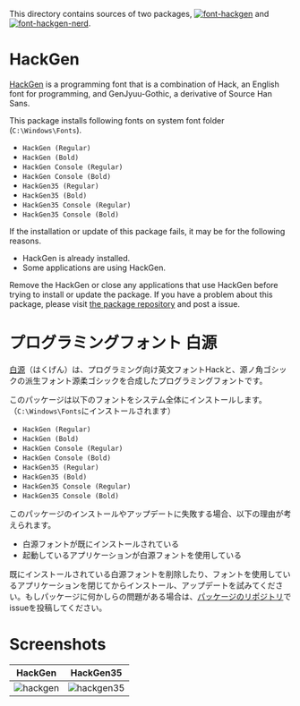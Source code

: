 This directory contains sources of two packages, [![font-hackgen][font-hackgen_version]][font-hackgen_package] and [![font-hackgen-nerd][font-hackgen-nerd_version]][font-hackgen-nerd_package].
<!-- First 2 lines are stripped by AU -->
# HackGen

[font-hackgen_version]: https://img.shields.io/chocolatey/v/font-hackgen.svg?label=font-hackgen
[font-hackgen_package]: https://chocolatey.org/packages/font-hackgen
[font-hackgen-nerd_version]: https://img.shields.io/chocolatey/v/font-hackgen-nerd.svg?label=font-hackgen-nerd
[font-hackgen-nerd_package]: https://chocolatey.org/packages/font-hackgen-nerd

[HackGen](https://github.com/yuru7/HackGen) is a programming font that is a combination of Hack, an English font for programming, and GenJyuu-Gothic, a derivative of Source Han Sans.

This package installs following fonts on system font folder (`C:\Windows\Fonts`).

<!-- Begin font names -->
- `HackGen (Regular)`
- `HackGen (Bold)`
- `HackGen Console (Regular)`
- `HackGen Console (Bold)`
- `HackGen35 (Regular)`
- `HackGen35 (Bold)`
- `HackGen35 Console (Regular)`
- `HackGen35 Console (Bold)`
<!-- End font names -->

If the installation or update of this package fails, it may be for the following reasons.

- HackGen is already installed.
- Some applications are using HackGen.

Remove the HackGen or close any applications that use HackGen before trying to install or update the package. If you have a problem about this package, please visit [the package repository](https://github.com/kai2nenobu/chocolatey-packages/) and post a issue.

# プログラミングフォント 白源

[白源](https://github.com/yuru7/HackGen)（はくげん）は、プログラミング向け英文フォントHackと、源ノ角ゴシックの派生フォント源柔ゴシックを合成したプログラミングフォントです。

このパッケージは以下のフォントをシステム全体にインストールします。（`C:\Windows\Fonts`にインストールされます）

<!-- Begin font names -->
- `HackGen (Regular)`
- `HackGen (Bold)`
- `HackGen Console (Regular)`
- `HackGen Console (Bold)`
- `HackGen35 (Regular)`
- `HackGen35 (Bold)`
- `HackGen35 Console (Regular)`
- `HackGen35 Console (Bold)`
<!-- End font names -->

このパッケージのインストールやアップデートに失敗する場合、以下の理由が考えられます。

- 白源フォントが既にインストールされている
- 起動しているアプリケーションが白源フォントを使用している

既にインストールされている白源フォントを削除したり、フォントを使用しているアプリケーションを閉じてからインストール、アップデートを試みてください。もしパッケージに何かしらの問題がある場合は、[パッケージのリポジトリ](https://github.com/kai2nenobu/chocolatey-packages/)でissueを投稿してください。

# Screenshots

| HackGen                | HackGen35                  |
| ---------------------- | -------------------------- |
| ![hackgen][hackgen-ss] | ![hackgen35][hackgen35-ss] |

[hackgen-ss]: https://user-images.githubusercontent.com/13458509/133928601-cb1d3e00-6c4b-4ce5-a945-44ae2baa81e0.png
[hackgen35-ss]: https://user-images.githubusercontent.com/13458509/133928624-77ed3d0b-8e6c-46c1-89e1-3e85f6d0c215.png
